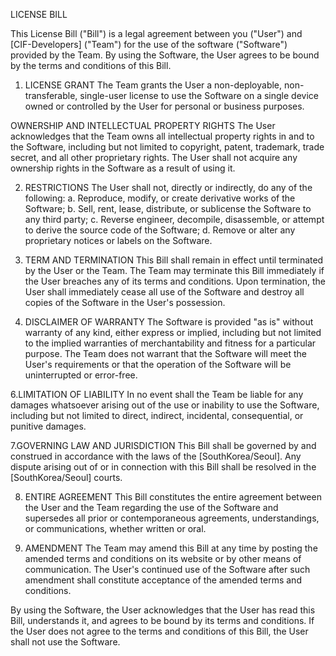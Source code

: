 LICENSE BILL

This License Bill ("Bill") is a legal agreement between you ("User") and [CIF-Developers] ("Team") for the use of the software ("Software") provided by the Team. By using the Software, the User agrees to be bound by the terms and conditions of this Bill.

1. LICENSE GRANT
The Team grants the User a non-deployable, non-transferable, single-user license to use the Software on a single device owned or controlled by the User for personal or business purposes.

OWNERSHIP AND INTELLECTUAL PROPERTY RIGHTS
The User acknowledges that the Team owns all intellectual property rights in and to the Software, including but not limited to copyright, patent, trademark, trade secret, and all other proprietary rights. The User shall not acquire any ownership rights in the Software as a result of using it.

2. RESTRICTIONS
The User shall not, directly or indirectly, do any of the following:
a. Reproduce, modify, or create derivative works of the Software;
b. Sell, rent, lease, distribute, or sublicense the Software to any third party;
c. Reverse engineer, decompile, disassemble, or attempt to derive the source code of the Software;
d. Remove or alter any proprietary notices or labels on the Software.

3. TERM AND TERMINATION
This Bill shall remain in effect until terminated by the User or the Team. The Team may terminate this Bill immediately if the User breaches any of its terms and conditions. Upon termination, the User shall immediately cease all use of the Software and destroy all copies of the Software in the User's possession.

4. DISCLAIMER OF WARRANTY
The Software is provided "as is" without warranty of any kind, either express or implied, including but not limited to the implied warranties of merchantability and fitness for a particular purpose. The Team does not warrant that the Software will meet the User's requirements or that the operation of the Software will be uninterrupted or error-free.

6.LIMITATION OF LIABILITY
In no event shall the Team be liable for any damages whatsoever arising out of the use or inability to use the Software, including but not limited to direct, indirect, incidental, consequential, or punitive damages.

7.GOVERNING LAW AND JURISDICTION
This Bill shall be governed by and construed in accordance with the laws of the [SouthKorea/Seoul]. Any dispute arising out of or in connection with this Bill shall be resolved in the [SouthKorea/Seoul] courts.

8. ENTIRE AGREEMENT
This Bill constitutes the entire agreement between the User and the Team regarding the use of the Software and supersedes all prior or contemporaneous agreements, understandings, or communications, whether written or oral.

9. AMENDMENT
The Team may amend this Bill at any time by posting the amended terms and conditions on its website or by other means of communication. The User's continued use of the Software after such amendment shall constitute acceptance of the amended terms and conditions.

By using the Software, the User acknowledges that the User has read this Bill, understands it, and agrees to be bound by its terms and conditions. If the User does not agree to the terms and conditions of this Bill, the User shall not use the Software.
